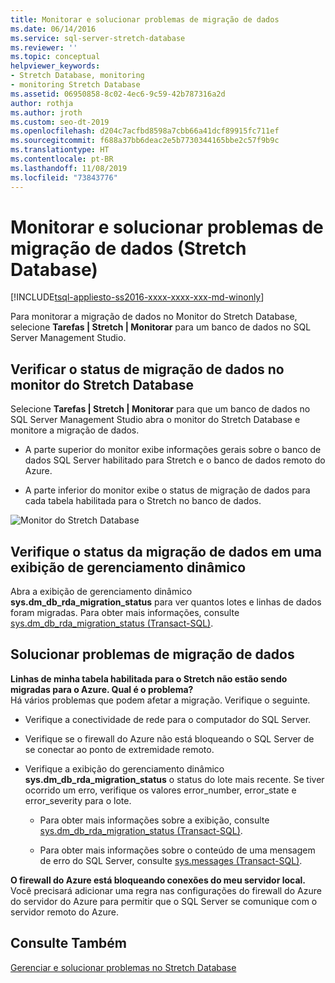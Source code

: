 ```yaml
---
title: Monitorar e solucionar problemas de migração de dados
ms.date: 06/14/2016
ms.service: sql-server-stretch-database
ms.reviewer: ''
ms.topic: conceptual
helpviewer_keywords:
- Stretch Database, monitoring
- monitoring Stretch Database
ms.assetid: 06950858-8c02-4ec6-9c59-42b787316a2d
author: rothja
ms.author: jroth
ms.custom: seo-dt-2019
ms.openlocfilehash: d204c7acfbd8598a7cbb66a41dcf89915fc711ef
ms.sourcegitcommit: f688a37bb6deac2e5b7730344165bbe2c57f9b9c
ms.translationtype: HT
ms.contentlocale: pt-BR
ms.lasthandoff: 11/08/2019
ms.locfileid: "73843776"
---
```

# <a name="monitor-and-troubleshoot-data-migration-stretch-database"></a>Monitorar e solucionar problemas de migração de dados (Stretch Database)
[!INCLUDE[tsql-appliesto-ss2016-xxxx-xxxx-xxx-md-winonly](../../includes/tsql-appliesto-ss2016-xxxx-xxxx-xxx-md-winonly.md)]


  Para monitorar a migração de dados no Monitor do Stretch Database, selecione **Tarefas | Stretch | Monitorar** para um banco de dados no SQL Server Management Studio.  
  
## <a name="check-the-status-of-data-migration-in-the-stretch-database-monitor"></a>Verificar o status de migração de dados no monitor do Stretch Database  
 Selecione **Tarefas | Stretch | Monitorar** para que um banco de dados no SQL Server Management Studio abra o monitor do Stretch Database e monitore a migração de dados.  
  
-   A parte superior do monitor exibe informações gerais sobre o banco de dados SQL Server habilitado para Stretch e o banco de dados remoto do Azure.  
  
-   A parte inferior do monitor exibe o status de migração de dados para cada tabela habilitada para o Stretch no banco de dados.  
  
 ![Monitor do Stretch Database](../../sql-server/stretch-database/media/stretch-monitor.PNG "Monitor do Stretch Database")  
  
##  <a name="Migration"></a> Verifique o status da migração de dados em uma exibição de gerenciamento dinâmico  
 Abra a exibição de gerenciamento dinâmico **sys.dm_db_rda_migration_status** para ver quantos lotes e linhas de dados foram migradas. Para obter mais informações, consulte [sys.dm_db_rda_migration_status &#40;Transact-SQL&#41;](../../relational-databases/system-dynamic-management-views/stretch-database-sys-dm-db-rda-migration-status.md).  
  
##  <a name="Firewall"></a> Solucionar problemas de migração de dados  
 **Linhas de minha tabela habilitada para o Stretch não estão sendo migradas para o Azure. Qual é o problema?**  
 Há vários problemas que podem afetar a migração. Verifique o seguinte.  
  
-   Verifique a conectividade de rede para o computador do SQL Server.  
  
-   Verifique se o firewall do Azure não está bloqueando o SQL Server de se conectar ao ponto de extremidade remoto.  
  
-   Verifique a exibição do gerenciamento dinâmico **sys.dm_db_rda_migration_status** o status do lote mais recente. Se tiver ocorrido um erro, verifique os valores error_number, error_state e error_severity para o lote.  
  
    -   Para obter mais informações sobre a exibição, consulte [sys.dm_db_rda_migration_status &#40;Transact-SQL&#41;](../../relational-databases/system-dynamic-management-views/stretch-database-sys-dm-db-rda-migration-status.md).  
  
    -   Para obter mais informações sobre o conteúdo de uma mensagem de erro do SQL Server, consulte [sys.messages &#40;Transact-SQL&#41;](../../relational-databases/system-catalog-views/messages-for-errors-catalog-views-sys-messages.md).  
  
 **O firewall do Azure está bloqueando conexões do meu servidor local.**  
 Você precisará adicionar uma regra nas configurações do firewall do Azure do servidor do Azure para permitir que o SQL Server se comunique com o servidor remoto do Azure.  
  
## <a name="see-also"></a>Consulte Também  
 [Gerenciar e solucionar problemas no Stretch Database](../../sql-server/stretch-database/manage-and-troubleshoot-stretch-database.md)  
  
  
